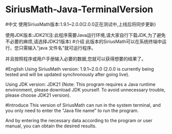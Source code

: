 # SiriusMath-Java-TerminalVersion
#中文
使用SiriusMath版本:1.9.1~2.0.0(2.0.0正在测试中,上线后将同步更新)

使用JDK版本:JDK21(注:此程序需要Java运行环境,请大家自行下载JDK,为了避免不必要的麻烦,请选择JDK21版本)
#介绍
此版本的SiriusMath可以在系统终端中运行，您只需输入"java 文件名"就可运行程序。

并且按照程序或用户手册输入必要的数据,您就可以获得想要的结果了。

#English
Using SiriusMath version: 1.9.1~2.0.0 (2.0.0 is currently being tested and will be updated synchronously after going live).

Using JDK version: JDK21 (Note: This program requires a Java runtime environment, please download JDK yourself. To avoid unnecessary trouble, please choose JDK21 version).

#Introduce
This version of SiriusMath can run in the system terminal, and you only need to enter the "Java  file name" to run the program.

And by entering the necessary data according to the program or user manual, you can obtain the desired results.
